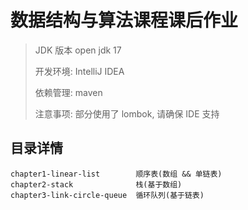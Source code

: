 # 数据结构与算法课程课后作业

> JDK 版本 open jdk 17
>
> 开发环境: IntelliJ IDEA
>
> 依赖管理: maven
>
> 注意事项: 部分使用了 lombok, 请确保 IDE 支持
>

## 目录详情

```text
chapter1-linear-list        顺序表(数组 && 单链表) 
chapter2-stack              栈(基于数组)
chapter3-link-circle-queue  循环队列(基于链表)
```
